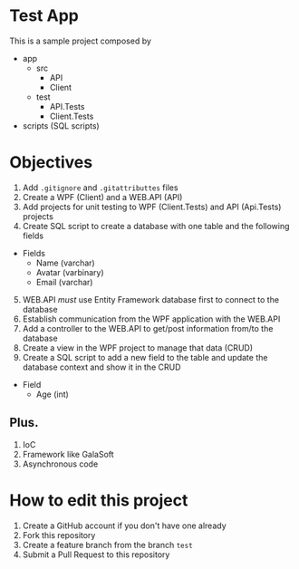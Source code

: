 # Test App
This is a sample project composed by
  * app
    * src
        * API
        * Client
    * test
        * API.Tests
        * Client.Tests
  * scripts (SQL scripts)

# Objectives
1. Add `.gitignore` and `.gitattributtes` files 
2. Create a WPF (Client) and a WEB.API (API)
3. Add projects for unit testing to WPF (Client.Tests) and API (Api.Tests) projects
4. Create SQL script to create a database with one table and the following fields
 * Fields
    - Name (varchar)
    - Avatar (varbinary)
    - Email (varchar)
5. WEB.API *must* use Entity Framework database first to connect to the database
6. Establish communication from the WPF application with the WEB.API
7. Add a controller to the WEB.API to get/post information from/to the database
8. Create a view in the WPF project to manage that data (CRUD)
9. Create a SQL script to add a new field to the table and update the database context and show it in the CRUD
 * Field
    - Age (int)

## Plus.
1. IoC
2. Framework like GalaSoft
3. Asynchronous code

# How to edit this project
1. Create a GitHub account if you don't have one already
2. Fork this repository
3. Create a feature branch from the branch `test`
4. Submit a Pull Request to this repository
